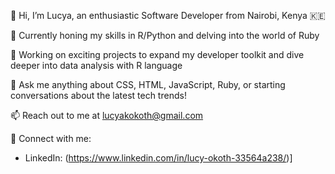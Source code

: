 👋 Hi, I’m Lucya, an enthusiastic Software Developer from Nairobi, Kenya 🇰🇪

🌱 Currently honing my skills in R/Python and delving into the world of Ruby

💼 Working on exciting projects to expand my developer toolkit and dive deeper into data analysis with R language

💞️ Ask me anything about CSS, HTML, JavaScript, Ruby, or starting conversations about the latest tech trends!

📫 Reach out to me at lucyakokoth@gmail.com

🔗 Connect with me:
   - LinkedIn: (https://www.linkedin.com/in/lucy-okoth-33564a238/)]
  

